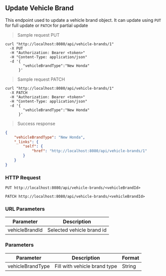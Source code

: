## Update Vehicle Brand

This endpoint used to update a vehicle brand object. It can update using <code>PUT</code> for full update or <code>PATCH</code> for partial update

> Sample request PUT

```shell
curl "http://localhost:8080/api/vehicle-brands/1"
  -X PUT
  -H "Authorization: Bearer <token>"
  -H "Content-Type: application/json"
  -d '{
        "vehicleBrandType":"New Honda"
      }'
```

> Sample request PATCH

```shell
curl "http://localhost:8080/api/vehicle-brands/1"
  -X PATCH
  -H "Authorization: Bearer <token>"
  -H "Content-Type: application/json"
  -d '{
        "vehicleBrandType":"New Honda"
      }'
```

> Success response

```json
{
    "vehicleBrandType": "New Honda",
    "_links": {
        "self": {
            "href": "http://localhost:8080/api/vehicle-brands/1"
        }
    }
}
```

### HTTP Request

`PUT http://localhost:8080/api/vehicle-brands/<vehicleBrandId>`

`PATCH http://localhost:8080/api/vehicle-brands/<vehicleBrandId>`

### URL Parameters

Parameter | Description
--------- | -----------
vehicleBrandId | Selected vehicle brand id

### Parameters

Parameter | Description | Format 
--------- | ----------- | ------ 
vehicleBrandType | Fill with vehicle brand type | String